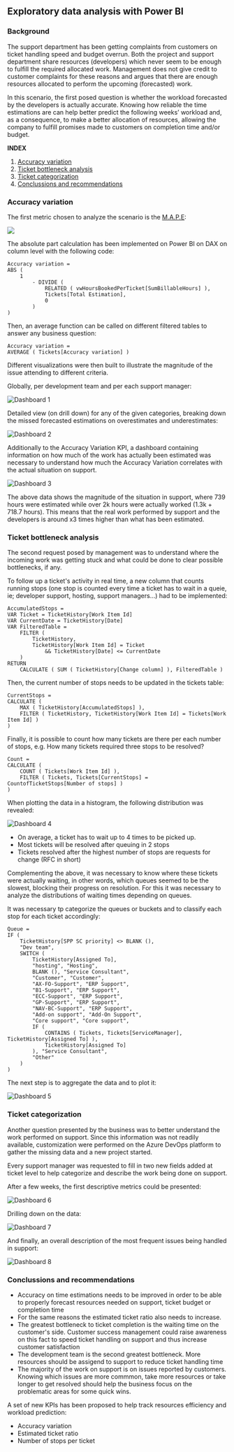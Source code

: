 ## Exploratory data analysis with Power BI

### Background

The support department has been getting complaints from customers on ticket handling speed and budget overrun. Both the project and support department share resources (developers) which never seem to be enough to fulfill the required allocated work. Management does not give credit to customer complaints for these reasons and argues that there are enough resources allocated to perform the upcoming (forecasted) work.

In this scenario, the first posed question is whether the workload forecasted by the developers is actually accurate. Knowing how reliable the time estimations are can help better predict the following weeks’ workload and, as a consequence, to make a better allocation of resources, allowing the company to fulfill promises made to customers on completion time and/or budget.

**INDEX**
1. [Accuracy variation](#accuracy-variation)
2. [Ticket bottleneck analysis](#ticket-bottleneck-analysis)
3. [Ticket categorization](#ticket-categorization)
4. [Conclussions and recommendations](#conclussions-and-recommendations)


### Accuracy variation

The first metric chosen to analyze the scenario is the [M.A.P.E](https://en.wikipedia.org/wiki/Mean_absolute_percentage_error): 

![](https://latex.codecogs.com/png.image?\dpi{110}&space;\bg_white&space;M.A.P.E&space;=&space;\frac{1}{n}\sum_{t&space;=&space;1}^{n}\left&#124;1-\frac{Ft}{At}&space;\right&#124;)
 
The absolute part calculation has been implemented on Power BI on DAX on column level with the following code:

```DAX
Accuracy variation =
ABS (
    1
        - DIVIDE (
            RELATED ( vwHoursBookedPerTicket[SumBillableHours] ),
            Tickets[Total Estimation],
            0
        )
)
```

Then, an average function can be called on different filtered tables to answer any business question:

```DAX
Accuracy variation =
AVERAGE ( Tickets[Accuracy variation] )
```

Different visualizations were then built to illustrate the magnitude of the issue attending to different criteria.

Globally, per development team and per each support manager:

![Dashboard 1](https://raw.githubusercontent.com/Leonardojul/Customer-Support_EDA_Power_BI/main/Accuracy-variation-1.png)

Detailed view (on drill down) for any of the given categories, breaking down the missed forecasted estimations on overestimates and underestimates:

![Dashboard 2](https://raw.githubusercontent.com/Leonardojul/Customer-Support_EDA_Power_BI/main/Accuracy-variation-2.png)

Additionally to the Accuracy Variation KPI, a dashboard containing information on how much of the work has actually been estimated was necessary to understand how much the Accuracy Variation correlates with the actual situation on support.

![Dashboard 3](https://raw.githubusercontent.com/Leonardojul/Customer-Support_EDA_Power_BI/main/Work-completion.png)

The above data shows the magnitude of the situation in support, where 739 hours were estimated while over 2k hours were actually worked (1.3k + 718.7 hours). This means that the real work performed by support and the developers is around x3 times higher than what has been estimated.


### Ticket bottleneck analysis

The second request posed by management was to understand where the incoming work was getting stuck and what could be done to clear possible bottlenecks, if any.

To follow up a ticket's activity in real time, a new column that counts running stops (one stop is counted every time a ticket has to wait in a queie, ie; developer support, hosting, support managers...) had to be implemented:

```DAX
AccumulatedStops =
VAR Ticket = TicketHistory[Work Item Id]
VAR CurrentDate = TicketHistory[Date]
VAR FilteredTable =
    FILTER (
        TicketHistory,
        TicketHistory[Work Item Id] = Ticket
            && TicketHistory[Date] <= CurrentDate
    )
RETURN
    CALCULATE ( SUM ( TicketHistory[Change column] ), FilteredTable )
```

Then, the current number of stops needs to be updated in the tickets table:

```DAX
CurrentStops =
CALCULATE (
    MAX ( TicketHistory[AccumulatedStops] ),
    FILTER ( TicketHistory, TicketHistory[Work Item Id] = Tickets[Work Item Id] )
)
```

Finally, it is possible to count how many tickets are there per each number of stops, e.g. How many tickets required three stops to be resolved?

```DAX
Count =
CALCULATE (
    COUNT ( Tickets[Work Item Id] ),
    FILTER ( Tickets, Tickets[CurrentStops] = CountofTicketStops[Number of stops] )
)
```
When plotting the data in a histogram, the following distribution was revealed:

![Dashboard 4](https://raw.githubusercontent.com/Leonardojul/Customer-Support_EDA_Power_BI/main/Ticket-history-analysis-1.png)

- On average, a ticket has to wait up to 4 times to be picked up. 
- Most tickets will be resolved after queuing in 2 stops
- Tickets resolved after the highest number of stops are requests for change (RFC in short)

Complementing the above, it was necessary to know where these tickets were actually waiting, in other words, which queues seemed to be the slowest, blocking their progress on resolution. For this it was necessary to analyze the distributions of waiting times depending on queues.

It was necessary tp categorize the queues or buckets and to classify each stop for each ticket accordingly:

```DAX
Queue =
IF (
    TicketHistory[SPP SC priority] <> BLANK (),
    "Dev team",
    SWITCH (
        TicketHistory[Assigned To],
        "hosting", "Hosting",
        BLANK (), "Service Consultant",
        "Customer", "Customer",
        "AX-FO-Support", "ERP Support",
        "B1-Support", "ERP Support",
        "ECC-Support", "ERP Support",
        "GP-Support", "ERP Support",
        "NAV-BC-Support", "ERP Support",
        "Add-on support", "Add-On Support",
        "Core support", "Core support",
        IF (
            CONTAINS ( Tickets, Tickets[ServiceManager], TicketHistory[Assigned To] ),
            TicketHistory[Assigned To]
        ), "Service Consultant",
        "Other"
    )
)
```

The next step is to aggregate the data and to plot it:

![Dashboard 5](https://raw.githubusercontent.com/Leonardojul/Customer-Support_EDA_Power_BI/main/Ticket-history-analysis-2.png)


### Ticket categorization

Another question presented by the business was to better understand the work performed on support. Since this information was not readily available, customization were performed on the Azure DevOps platform to gather the missing data and a new project started.

Every support manager was requested to fill in two new fields added at ticket level to help categorize and describe the work being done on support.

After a few weeks, the first descriptive metrics could be presented:

![Dashboard 6](https://raw.githubusercontent.com/Leonardojul/Customer-Support_EDA_Power_BI/main/Categorization-1.png)

Drilling down on the data:

![Dashboard 7](https://raw.githubusercontent.com/Leonardojul/Customer-Support_EDA_Power_BI/main/Categorization-2.png)

And finally, an overall description of the most frequent issues being handled in support:

![Dashboard 8](https://raw.githubusercontent.com/Leonardojul/Customer-Support_EDA_Power_BI/main/Categorization-3.png)


### Conclussions and recommendations

- Accuracy on time estimations needs to be improved in order to be able to properly forecast resources needed on support, ticket budget or completion time
- For the same reasons the estimated ticket ratio also needs to increase.
- The greatest bottleneck to ticket completion is the waiting time on the customer's side. Customer success management could raise awareness on this fact to speed ticket handling on support and thus increase customer satisfaction
- The development team is the second greatest bottleneck. More resources should be assigend to support to reduce ticket handling time
- The majority of the work on support is on issues reported by customers. Knowing which issues are more commmon, take more resources or take longer to get resolved should help the business focus on the problematic areas for some quick wins.

A set of new KPIs has been proposed to help track resources efficiency and workload prediction:
- Accuracy variation
- Estimated ticket ratio
- Number of stops per ticket
